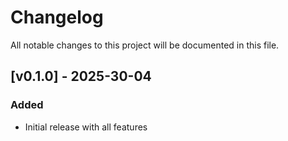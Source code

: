 # Changelog

All notable changes to this project will be documented in this file.

## [v0.1.0] - 2025-30-04

### Added
- Initial release with all features
